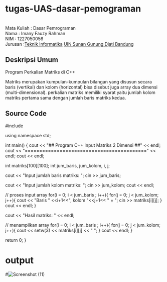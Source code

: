 # tugas-UAS-dasar-pemograman
<br>Mata Kuliah  : Dasar Pemrograman
<br> Nama  : Imany Fauzy Rahman
<br>NIM  : 1227050056
<br>Jurusan  :[Teknik Informatika](http://if.uinsgd.ac.id/) [UIN Sunan Gunung Djati Bandung](https://uinsgd.ac.id/) 

## Deskripsi Umum
Program Perkalian Matriks di C++

Matriks merupakan kumpulan-kumpulan bilangan yang disusun secara baris (vertikal) dan kolom (horizontal) bisa disebut juga array dua dimensi (multi-dimensional). perkalian matriks memiliki syarat yaitu jumlah kolom matriks pertama sama dengan jumlah baris matriks kedua.
## Source Code
#include <iomanip>
 
using namespace std;
 
int main()
{
  cout << "##  Program C++ Input Matriks 2 Dimensi ##" << endl;
  cout << "==========================================" << endl;
  cout << endl;
 
  int matriks[100][100];
  int jum_baris, jum_kolom, i, j;
 
  cout << "Input jumlah baris matriks: ";
  cin >> jum_baris;
 
  cout << "Input jumlah kolom matriks: ";
  cin >> jum_kolom;
  cout << endl;
 
  // proses input array
  for(i = 0; i < jum_baris ; i++){
    for(j = 0; j < jum_kolom; j++){
      cout << "Baris " <<i+1<<", kolom "<<j+1<< " = ";
      cin >> matriks[i][j];
    }
    cout << endl;
  }
 
  cout << "Hasil matriks: " << endl;
 
  // menampilkan array
  for(i = 0; i < jum_baris ; i++){
    for(j = 0; j < jum_kolom; j++){
      cout << setw(3) << matriks[i][j] << " ";
    }
    cout << endl;
  }
 
  return 0;
}

# output
#![Screenshot (11)](https://user-images.githubusercontent.com/121006377/208691363-097413dd-18ad-4806-95b1-e15b87df96f1.png)


